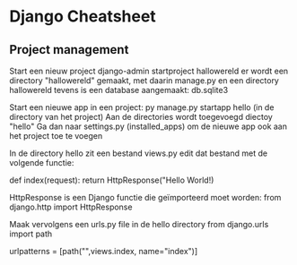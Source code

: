 # Django Cheatsheet

## Project management
Start een nieuw project
django-admin startproject hallowereld
er wordt een directory "hallowereld" gemaakt, met daarin manage.py en een directory hallowereld
tevens is een database aangemaakt: db.sqlite3

Start een nieuwe app in een project:
py manage.py startapp hello (in de directory van het project)
Aan de directories wordt toegevoegd diectoy "hello"
Ga dan naar settings.py (installed_apps) om de nieuwe app ook aan het project toe te voegen

In de directory hello zit een bestand views.py edit dat bestand met de volgende functie:

def index(request):
	return HttpResponse("Hello World!)

HttpResponse is een Django functie die geïmporteerd moet worden:
from django.http import HttpResponse

Maak vervolgens een urls.py file in de hello directory
from django.urls import path

urlpatterns = [path("",views.index, name="index")]